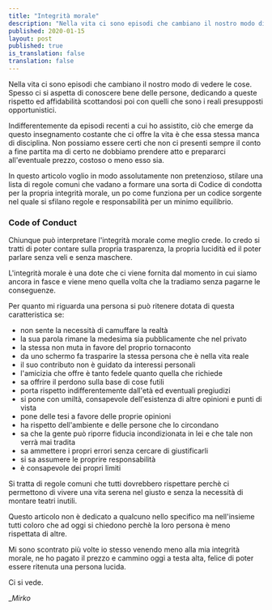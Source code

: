 ```yaml
---
title: "Integrità morale"
description: "Nella vita ci sono episodi che cambiano il nostro modo di vedere le cose."
published: 2020-01-15
layout: post
published: true
is_translation: false
translation: false
---
```

Nella vita ci sono episodi che cambiano il nostro modo di vedere le cose. Spesso ci si aspetta di conoscere bene delle persone, dedicando a queste rispetto ed affidabilità scottandosi poi con quelli che sono i reali presupposti opportunistici.

Indifferentemente da episodi recenti a cui ho assistito, ciò che emerge da questo insegnamento costante che ci offre la vita è che essa stessa manca di disciplina. Non possiamo essere certi che non ci presenti sempre il conto a fine partita ma di certo ne dobbiamo prendere atto e prepararci all'eventuale prezzo, costoso o meno esso sia.

In questo articolo voglio in modo assolutamente non pretenzioso, stilare una lista di regole comuni che vadano a formare una sorta di Codice di condotta per la propria integrità morale, un po come funziona per un codice sorgente nel quale si sfilano regole e responsabilità per un minimo equilibrio.

### Code of Conduct

Chiunque può interpretare l'integrità morale come meglio crede. Io credo si tratti di poter contare sulla propria trasparenza, la propria lucidità ed il poter parlare senza veli e senza maschere.

L'integrità morale è una dote che ci viene fornita dal momento in cui siamo ancora in fasce e viene meno quella volta che la tradiamo senza pagarne le conseguenze.

Per quanto mi riguarda una persona si può ritenere dotata di questa caratteristica se:

*   non sente la necessità di camuffare la realtà
*   la sua parola rimane la medesima sia pubblicamente che nel privato
*   la stessa non muta in favore del proprio tornaconto
*   da uno schermo fa trasparire la stessa persona che è nella vita reale
*   il suo contributo non è guidato da interessi personali
*   l'amicizia che offre è tanto fedele quanto quella che richiede
*   sa offrire il perdono sulla base di cose futili
*   porta rispetto indifferentemente dall'età ed eventuali pregiudizi
*   si pone con umiltà, consapevole dell'esistenza di altre opinioni e punti di vista
*   pone delle tesi a favore delle proprie opinioni
*   ha rispetto dell'ambiente e delle persone che lo circondano
*   sa che la gente può riporre fiducia incondizionata in lei e che tale non verrà mai tradita
*   sa ammettere i propri errori senza cercare di giustificarli
*   si sa assumere le proprire responsabilità
*   è consapevole dei propri limiti

Si tratta di regole comuni che tutti dovrebbero rispettare perchè ci permettono di vivere una vita serena nel giusto e senza la necessità di montare teatri inutili.

Questo articolo non è dedicato a qualcuno nello specifico ma nell'insieme tutti coloro che ad oggi si chiedono perchè la loro persona è meno rispettata di altre.

Mi sono scontrato più volte io stesso venendo meno alla mia integrità morale, ne ho pagato il prezzo e cammino oggi a testa alta, felice di poter essere ritenuta una persona lucida.

Ci si vede.

__Mirko_